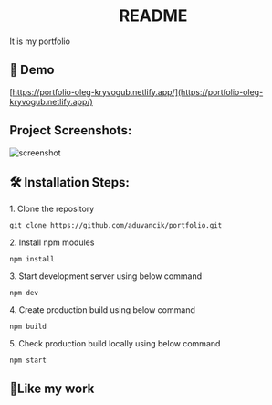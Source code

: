 <h1 align="center">README</h1>

<p>It is my portfolio</a></p>

<h2>🚀 Demo</h2>

[https://portfolio-oleg-kryvogub.netlify.app/](https://portfolio-oleg-kryvogub.netlify.app/)

<h2>Project Screenshots:</h2>

![screenshot](https://github.com/aduvancik/aduvancik/blob/main/Знімок%20екрана%202025-01-12%20о%2017.20.06.png)

<h2>🛠️ Installation Steps:</h2>

<p>1. Clone the repository</p>

```
git clone https://github.com/aduvancik/portfolio.git
```

<p>2. Install npm modules</p>

```
npm install
```

<p>3. Start development server using below command</p>

```
npm dev
```

<p>4. Create production build using below command</p>

```
npm build
```

<p>5. Check production build locally using below command</p>

```
npm start
```

<h2>💖Like my work</h2>
